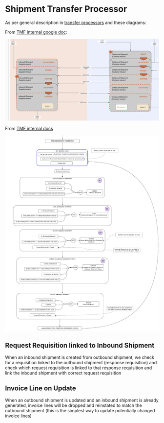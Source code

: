 # Shipment Transfer Processor

As per general description in [transfer processors](../README.md) and these diagrams:

From [TMF internal google doc](https://docs.google.com/presentation/d/1eEe0uBGvkXbYnKc2oLO2U0qRwFv4l0ws4QwFZa6e74s/edit#slide=id.p):

![omSupply shipment transfer processors](./doc/omSupply_shipment_transfer_workflow.png)

From [TMF internal docs](https://app.diagrams.net/#G1o_xRQAhjVsnqhxhJEu9dY6AZ_lJfG9co)

![omSupply shipment transfer processors](./doc/omSupply_shipment_transfer_processors.png)

## Request Requisition linked to Inbound Shipment

When an inbound shipment is created from outbound shipment, we check for a requisition linked to the outbound shipment (response requisition) and check which request requisition is linked to that response requisition and link the inbound shipment with correct request requisition

## Invoice Line on Update

When an outbound shipment is updated and an inbound shipment is already generated, invoice lines will be dropped and reinstated to match the outbound shipment (this is the simplest way to update potentially changed invoice lines)